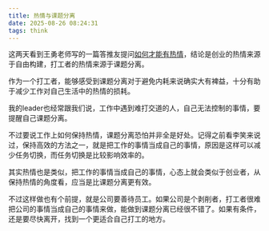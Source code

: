 ```yaml
---
title: 热情与课题分离
date: 2025-08-26 08:24:31
tags: think
---
```


这两天看到王勇老师写的一篇答推友提问[如何才能有热情](https://manateelazycat.github.io/2025/08/22/keep-hot/)，结论是创业的热情来源于自由构建，打工者的热情来源于课题分离。

<!--more-->

作为一个打工者，能够感受到课题分离对于避免内耗来说确实大有裨益，十分有助于减少工作对自己生活中的热情的损耗。

我的leader也经常跟我们说，工作中遇到难打交道的人，自己无法控制的事情，要提醒自己课题分离。

不过要说工作上如何保持热情，课题分离恐怕并非全是好处。记得之前看李笑来说过，保持高效的方法之一，就是把工作的事情当成自己的事情，原因是这样可以减少任务切换，而任务切换是比较影响效率的。

其实热情也是类似，把工作的事情当成自己的事情，心态上就会类似于创业者，从保持热情的角度看，应当是比课题分离更有效。

不过这样做也有个前提，就是公司要善待员工。如果公司是个剥削者，打工者很难把公司的事情当成自己的事情来做，能做到课题分离已经很不错了。如果有条件，还是要尽快离开，找到一个更适合自己打工的地方。
